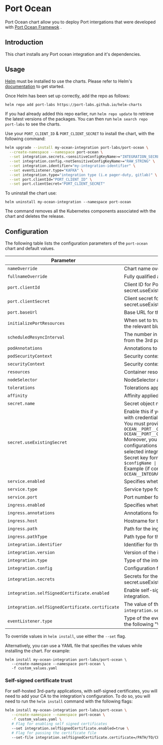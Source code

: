 # Port Ocean

Port Ocean chart allow you to deploy Port intergations that were developed with [Port Ocean Framewok](https://github.com/port-labs/port-ocean.git) .

## Introduction

This chart installs any Port ocean integration and it's dependencies.

## Usage

[Helm](https://helm.sh) must be installed to use the charts.  Please refer to
Helm's [documentation](https://helm.sh/docs) to get started.

Once Helm has been set up correctly, add the repo as follows:

```bash showLineNumbers
helm repo add port-labs https://port-labs.github.io/helm-charts
```

If you had already added this repo earlier, run `helm repo update` to retrieve
the latest versions of the packages.  You can then run `helm search repo
port-labs` to see the charts.

Use your `PORT_CLIENT_ID` & `PORT_CLIENT_SECRET` to install the chart, with the following command:

```bash showLineNumbers
helm upgrade --install my-ocean-integration port-labs/port-ocean \
  --create-namespace --namespace port-ocean \
  --set integration.secrets.<sensitiveConfigKeyName>="INTEGRATION_SECRET" \
  --set integration.config.<notSensitiveConfigKeyName>="RAW_STRING" \
  --set integration.identifier="my-integration-identifier" \
  --set eventListener.type="KAFKA" \
  --set integration.type="integration type (i.e pager-duty, gitlab)" \
  --set port.clientId="PORT_CLIENT_ID" \
  --set port.clientSecret="PORT_CLIENT_SECRET"
```

To uninstall the chart use:

    helm uninstall my-ocean-integration --namespace port-ocean

The command removes all the Kubernetes components associated with the chart and deletes the release.


## Configuration

The following table lists the configuration parameters of the `port-ocean` chart and default values.

| Parameter                  | Description                                                                                                                                                                                                                                                                                                                                                                                                                                                                                        | Default                     |
|----------------------------|----------------------------------------------------------------------------------------------------------------------------------------------------------------------------------------------------------------------------------------------------------------------------------------------------------------------------------------------------------------------------------------------------------------------------------------------------------------------------------------------------|-----------------------------|
| `nameOverride`             | Chart name override.                                                                                                                                                                                                                                                                                                                                                                                                                                                                               | `""`                        |
| `fullnameOverride`         | Fully qualified app name override.                                                                                                                                                                                                                                                                                                                                                                                                                                                                 | `""`                        |
| `port.clientId`            | Client ID for Port API authentication (irrelevant if secret.useExistingSecret=true).                                                                                                                                                                                                                                                                                                                                                                                                               |                             |
| `port.clientSecret`        | Client secret for Port API authentication (irrelevant if secret.useExistingSecret=true).                                                                                                                                                                                                                                                                                                                                                                                                           |                             |
| `port.baseUrl`             | Base URL for the Port API.                                                                                                                                                                                                                                                                                                                                                                                                                                                                         | `https://api.getport.io/v1` |
| `initializePortResources`  | When set to true, creates a default JQ mapping and the relevant blueprints                                                                                                                                                                                                                                                                                                                                                                                                                         | `true`                      |
| `scheduledResyncInterval`  | The number in minutes to reschedule and poll data from the 3rd party system                                                                                                                                                                                                                                                                                                                                                                                                                        | `null`                      |
| `podAnnotations`           | Annotations to be added to the pod.                                                                                                                                                                                                                                                                                                                                                                                                                                                                | `{}`                        |
| `podSecurityContext`       | Security context applied to the pod.                                                                                                                                                                                                                                                                                                                                                                                                                                                               | `{}`                        |
| `securityContext`          | Security context applied to the container.                                                                                                                                                                                                                                                                                                                                                                                                                                                         | `{}`                        |
| `resources`                | Container resource requests and limits.                                                                                                                                                                                                                                                                                                                                                                                                                                                            | `{}`                        |
| `nodeSelector`             | NodeSelector applied to the pod.                                                                                                                                                                                                                                                                                                                                                                                                                                                                   | `{}`                        |
| `tolerations`              | Tolerations applied to the pod.                                                                                                                                                                                                                                                                                                                                                                                                                                                                    | `[]`                        |
| `affinity`                 | Affinity applied to the pod.                                                                                                                                                                                                                                                                                                                                                                                                                                                                       | `{}`                        |
| `secret.name`              | Secret object name                                                                                                                                                                                                                                                                                                                                                                                                                                                                                 | `""`                        |
| `secret.useExistingSecret` | Enable this if you wish to create your own secret with credentials.<br>You must provide the following secrets:<br>`OCEAN__PORT__CLIENT_ID`<br>`OCEAN__PORT__CLIENT_SECRET`<br>Moreover, you need to provide sensitive configurations (required ones are **MUST**) for the selected integration:<br>Secret key format:`OCEAN__INTEGRATION__CONFIG__{{ $configName \| snakecase \| upper }}`<br>Example (if config name is `clusterConfMapping`): `OCEAN__INTEGRATION__CONFIG__CLUSTER_CONF_MAPPING` | `false`                     |
| `service.enabled`          | Specifies whether the service is enabled or not.                                                                                                                                                                                                                                                                                                                                                                                                                                                   | `true`                      |
| `service.type`             | Service type for the Port application.                                                                                                                                                                                                                                                                                                                                                                                                                                                             | `ClusterIP`                 |
| `service.port`             | Port number for the service.                                                                                                                                                                                                                                                                                                                                                                                                                                                                       | `8000`                      |
| `ingress.enabled`          | Specifies whether the ingress is enabled or not.                                                                                                                                                                                                                                                                                                                                                                                                                                                   | `false`                     |
| `ingress.annotations`      | Annotations for the ingress object.                                                                                                                                                                                                                                                                                                                                                                                                                                                                | `{}`                        |
| `ingress.host`             | Hostname for the ingress.                                                                                                                                                                                                                                                                                                                                                                                                                                                                          | `null`                      |
| `ingress.path`             | Path for the ingress.                                                                                                                                                                                                                                                                                                                                                                                                                                                                              | `/`                         |
| `ingress.pathType`         | Path type for the ingress.                                                                                                                                                                                                                                                                                                                                                                                                                                                                         | `Prefix`                    |
| `integration.identifier`   | Identifier for the integration.                                                                                                                                                                                                                                                                                                                                                                                                                                                                    | `""`                        |
| `integration.version`      | Version of the integration.                                                                                                                                                                                                                                                                                                                                                                                                                                                                        | `""`                        |
| `integration.type`         | Type of the integration. i.e (`pager-duty`)                                                                                                                                                                                                                                                                                                                                                                                                                                                        | `""`                        |
| `integration.config`       | Configuration for the integration.                                                                                                                                                                                                                                                                                                                                                                                                                                                                 | `{}`                        |
| `integration.secrets`      | Secrets for the integration (irrelevant if secret.useExistingSecret=true).                                                                                                                                                                                                                                                                                                                                                                                                                         | `{}`                        |
| `integration.selfSignedCertificate.enabled`      | Enable self-signed certificate trust for the integration.                                                                                                                                                                                                                                                                                                                                                                                                                       | `false`                        |
| `integration.selfSignedCertificate.certificate`      |  The value of the self-signed certificate (only when `integration.selfSignedCertificate.enabled=true`)                                                                                                                                                                                                                                                                                                                                                                                                                        | `""`                        |
| `eventListener.type`       | Type of the event listener for the integration, one of the following "WEBHOOK" / "KAFKA" / "SAMPLE"                                                                                                                                                                                                                                                                                                                                                                                                | `"KAFKA"`                   |

To override values in `helm install`, use either the `--set` flag.

Alternatively, you can use a YAML file that specifies the values while installing the chart. For example:

    helm install my-ocean-integration port-labs/port-ocean \
       --create-namespace --namespace port-ocean \
       -f custom_values.yaml


### Self-signed certificate trust
For self-hosted 3rd-party applications, with self-signed certificates, you will need to add your CA to the integration's configuration. 
To do so, you will need to run the `helm install` command with the following flags:

```sh
helm install my-ocean-integration port-labs/port-ocean \
   --create-namespace --namespace port-ocean \
   -f custom_values.yaml \ 
   # Flag for enabling self signed certificates
   --set integration.selfSignedCertificate.enabled=true \ 
   # Flag for passing the certificate file
   --set-file integration.selfSignedCertificate.certificate=/PATH/TO/CERTIFICATE.crt
```